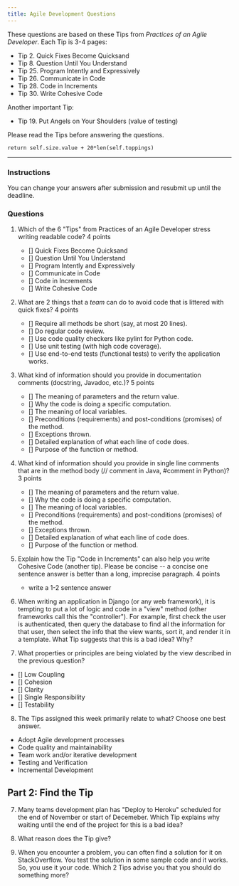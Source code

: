 ```yaml
---
title: Agile Development Questions
---
```


These questions are based on these Tips from *Practices of an Agile Developer*. Each Tip is 3-4 pages:
   - Tip 2. Quick Fixes Become Quicksand
   - Tip 8. Question Until You Understand
   - Tip 25. Program Intently and Expressively
   - Tip 26. Communicate in Code
   - Tip 28. Code in Increments
   - Tip 30. Write Cohesive Code

Another important Tip:
   - Tip 19. Put Angels on Your Shoulders (value of testing)

Please read the Tips before answering the questions.

```
return self.size.value + 20*len(self.toppings)
```
---

### Instructions

You can change your answers after submission and resubmit up until the deadline.

### Questions

1. Which of the 6 "Tips" from Practices of an Agile Developer stress writing readable code?  4 points
   - [] Quick Fixes Become Quicksand
   - [] Question Until You Understand
   - [] Program Intently and Expressively
   - [] Communicate in Code
   - [] Code in Increments
   - [] Write Cohesive Code

2. What are 2 things that a *team* can do to avoid code that is littered with quick fixes?  4 points
   - [] Require all methods be short (say, at most 20 lines).
   - [] Do regular code review.
   - [] Use code quality checkers like pylint for Python code.
   - [] Use unit testing (with high code coverage).
   - [] Use end-to-end tests (functional tests) to verify the application works.

3. What kind of information should you provide in documentation comments (docstring, Javadoc, etc.)?  5 points
   - [] The meaning of parameters and the return value.
   - [] Why the code is doing a specific computation.
   - [] The meaning of local variables.
   - [] Preconditions (requirements) and post-conditions (promises) of the method.
   - [] Exceptions thrown.
   - [] Detailed explanation of what each line of code does.
   - [] Purpose of the function or method.

4. What kind of information should you provide in single line comments that are in the method body (// comment in Java, #comment in Python)?  3 points
   - [] The meaning of parameters and the return value.
   - [] Why the code is doing a specific computation.
   - [] The meaning of local variables.
   - [] Preconditions (requirements) and post-conditions (promises) of the method.
   - [] Exceptions thrown.
   - [] Detailed explanation of what each line of code does.
   - [] Purpose of the function or method.

5. Explain how the Tip "Code in Increments" can also help you write Cohesive Code (another tip). Please be concise -- a concise one sentence answer is better than a long, imprecise paragraph.  4 points

   - write a 1-2 sentence answer

6. When writing an application in Django (or any web framework), it is tempting to put a lot of logic and code in a "view" method (other frameworks call this the "controller").  For example, first check the user is authenticated, then query the database to find all the information for that user, then select the info that the view wants, sort it, and render it in a template.  What Tip suggests that this is a bad idea?  Why?

7. What properties or principles are being violated by the view described in the previous question?
  - [] Low Coupling
  - [] Cohesion
  - [] Clarity
  - [] Single Responsibility
  - [] Testability


8. The Tips assigned this week primarily relate to what? Choose one best answer.
  - Adopt Agile development processes
  - Code quality and maintainability
  - Team work and/or iterative development
  - Testing and Verification
  - Incremental Development


## Part 2: Find the Tip

7. Many teams development plan has "Deploy to Heroku" scheduled for the end of November or start of Decemeber.  Which Tip explains why waiting until the end of the project for this is a bad idea?

8. What reason does the Tip give?

9. When you encounter a problem, you can often find a solution for it on StackOverflow.  You test the solution in some sample code and it works.  So, you use it your code.  Which 2 Tips advise you that you should do something more?



